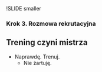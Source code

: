 !SLIDE smaller

### Krok 3. Rozmowa rekrutacyjna  ###
## Trening czyni mistrza ##

- Naprawdę. Trenuj.
    * Nie żartuję.
